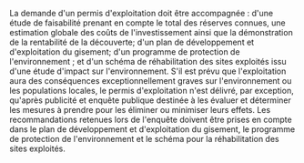 La demande d'un permis d'exploitation doit être
accompagnée :
d'une étude de faisabilité prenant en compte le total des réserves
connues, une estimation globale des coûts de l'investissement ainsi
que la démonstration de la rentabilité de la découverte;
d'un plan de développement et d'exploitation du gisement;
d'un programme de protection de l'environnement ;
et d'un schéma de réhabilitation des sites exploités issu d'une étude
d'impact sur l'environnement.
S'il est prévu que l'exploitation aura des conséquences
exceptionnellement graves sur l'environnement ou les populations
locales, le permis d'exploitation n'est délivré, par exception, qu'après
publicité et enquête publique destinée à les évaluer et déterminer les
mesures à prendre pour les éliminer ou minimiser leurs effets. Les
recommandations retenues lors de l'enquête doivent être prises en compte
dans le plan de développement et d'exploitation du gisement, le
programme de protection de l'environnement et le schéma pour la
réhabilitation des sites exploités.
